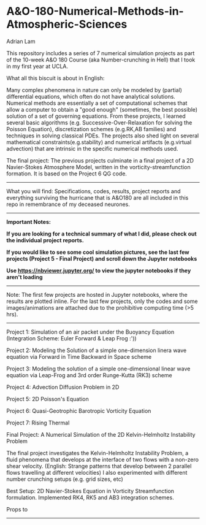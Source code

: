 # A&O-180-Numerical-Methods-in-Atmospheric-Sciences

Adrian Lam 

This repository includes a series of 7 numerical simulation projects as part of the 10-week A&O 180 Course (aka Number-crunching in Hell) that I took in my first year at UCLA. 


What all this biscuit is about in English: 

Many complex phenomena in nature can only be modeled by (partial) differential equations, which often do not have analytical solutions. Numerical methods are essentially a set of computational schemes that allow a computer to obtain a "good enough" (sometimes, the best possible) solution of a set of governing equations. From these projects, I learned several basic algorithms (e.g. Successive-Over-Relaxation for solving the Poisson Equation), discretization schemes (e.g.RK,AB families) and techniques in solving classical PDEs. The projects also shed light on several mathematical constraints(e.g.stability) and numerical artifacts (e.g.virtual advection) that are intrinsic in the specific numerical methods used. 


The final project: 
The previous projects culminate in a final project of a 2D Navier-Stokes Atmosphere Model, written in the vorticity-streamfunction formation. It is based on the Project 6 QG code. 

*************************************************************************************************************************

What you will find: 
Specifications, codes, results, project reports and everything surviving the hurricane that is A&O180 are all included in this repo in remembrance of my deceased neurones.  


*************************************************************************************************************************

**Important Notes:**
                        
**If you are looking for a technical summary of what I did, please check out the individual project reports.**

**If you would like to see some cool simulation pictures, see the last few projects (Project 5 - Final Project) and scroll down the Jupyter notebooks**

**Use https://nbviewer.jupyter.org/ to view the jupyter notebooks if they aren't loading**
*************************************************************************************************************************


Note: The first few projects are hosted in Jupyter notebooks, where the results are plotted inline. For the last few projects, only the codes and some images/animations are attached due to the prohibitive computing time (>5 hrs). 


------------------------------------------------------------------
Project 1: Simulation of an air packet under the Buoyancy Equation (Integration Scheme: Euler Forward & Leap Frog :'))

Project 2: Modeling the Solution of a simple one-dimension linera wave equation via Forward in Time Backward in Space scheme

Project 3: Modeling the solution of a simple one-dimensional linear wave equation via Leap-Frog and 3rd order Runge-Kutta (RK3) scheme

Project 4: Advection Diffusion Problem in 2D

Project 5: 2D Poisson's Equation

Project 6: Quasi-Geotrophic Barotropic Vorticity Equation

Project 7: Rising Thermal 

Final Project: A Numerical Simulation of the 2D Kelvin-Helmholtz Instability Problem 

The final project investigates the Kelvin-Helmholtz Instability Problem, a fluid phenomena that develops at the interface of two flows with a non-zero shear velocity. (English: Strange patterns that develop between 2 parallel flows travelling at different velocities) I also experimented with different number crunching setups (e.g. grid sizes, etc) 

Best Setup: 2D Navier-Stokes Equation in Vorticity Streamfunction formulation. Implemented RK4, RK5 and AB3 integration schemes. 


Props to 

------------------------------------------------------------------
